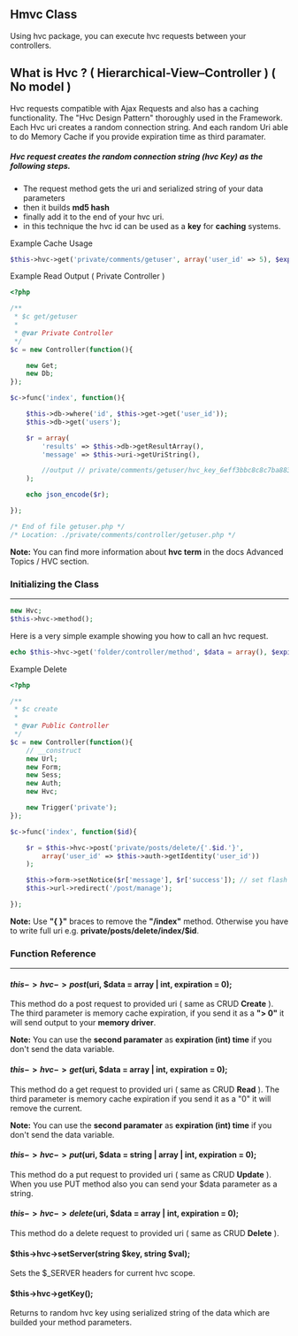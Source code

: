 
## Hmvc Class

Using hvc package, you can execute hvc requests between your controllers. 

## What is Hvc ? ( Hierarchical-View–Controller ) ( No model )

Hvc requests compatible with Ajax Requests and also has a caching functionality. The "Hvc Design Pattern" thoroughly used in the Framework.
Each Hvc uri creates a random connection string. And each random Uri able to do Memory Cache if you provide expiration time as third paramater.

##### Hvc request creates the random connection string (hvc Key) as the following steps.

*  The request method gets the uri and serialized string of your data parameters
*  then it builds <b>md5 hash</b>
*  finally add it to the end of your hvc uri.
*  in this technique the hvc id can be used as a <b>key</b> for <b>caching</b> systems.

Example Cache Usage

```php
$this->hvc->get('private/comments/getuser', array('user_id' => 5), $expiration = 7200);
```

Example Read Output ( Private Controller )

```php
<?php

/**
 * $c get/getuser
 * 
 * @var Private Controller
 */
$c = new Controller(function(){  

	new Get;
	new Db;
});

$c->func('index', function(){

	$this->db->where('id', $this->get->get('user_id'));
	$this->db->get('users');

    $r = array(
        'results' => $this->db->getResultArray(),
        'message' => $this->uri->getUriString(),   

        //output // private/comments/getuser/hvc_key_6eff3bbc8c8c7ba883be5da437c43f56
    );

    echo json_encode($r);

});

/* End of file getuser.php */
/* Location: ./private/comments/controller/getuser.php */
```

<b>Note:</b> You can find more information about <b>hvc term</b> in the docs Advanced Topics / HVC section.

### Initializing the Class

------

```php
new Hvc;
$this->hvc->method();
```

Here is a very simple example showing you how to call an hvc request.

```php              
echo $this->hvc->get('folder/controller/method', $data = array(), $expiration = 0);
```

Example Delete

```php
<?php

/**
 * $c create
 * 
 * @var Public Controller
 */
$c = new Controller(function(){
    // __construct
    new Url;
    new Form;
    new Sess; 
    new Auth;
    new Hvc;

    new Trigger('private');
});

$c->func('index', function($id){

    $r = $this->hvc->post('private/posts/delete/{'.$id.'}', 
        array('user_id' => $this->auth->getIdentity('user_id'))
    );

    $this->form->setNotice($r['message'], $r['success']); // set flash notice
    $this->url->redirect('/post/manage');

});
```

**Note:**  Use <b>"{ }"</b> braces to remove the <b>"/index"</b> method. Otherwise you have to write full uri e.g. <b>private/posts/delete/index/$id</b>.

### Function Reference

------

#### $this->hvc->post($uri, $data = array | int, expiration = 0);  

This method do a post request to provided uri ( same as CRUD <b>Create</b> ).
The third parameter is memory cache expiration, if you send it as a <b>"> 0"</b> it will send output to your <b>memory driver</b>.

**Note:** You can use the <b>second paramater</b> as <b>expiration (int) time</b> if you don't send the data variable.

#### $this->hvc->get($uri, $data = array | int, expiration = 0);

This method do a get request to provided uri ( same as CRUD <b>Read</b> ).
The third parameter is memory cache expiration if you send it as a "0" it will remove the current.

**Note:** You can use the <b>second paramater</b> as <b>expiration (int) time</b> if you don't send the data variable.

#### $this->hvc->put($uri, $data = string | array | int, expiration = 0);

This method do a put request to provided uri ( same as CRUD <b>Update</b> ). When you use PUT method also you can send your $data parameter as a string.

#### $this->hvc->delete($uri, $data = array | int, expiration = 0);

This method do a delete request to provided uri ( same as CRUD <b>Delete</b> ).

#### $this->hvc->setServer(string $key, string $val);

Sets the $_SERVER headers for current hvc scope.

#### $this->hvc->getKey();

Returns to random hvc key using serialized string of the data which are builded your method parameters.

